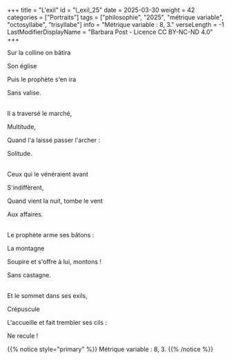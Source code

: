 +++
title = "L'exil"
id = "l_exil_25"
date = 2025-03-30
weight = 42
categories = ["Portraits"]
tags = ["philosophie", "2025", "métrique variable", "octosyllabe", "trisyllabe"]
info = "Métrique variable : 8, 3."
verseLength = -1
LastModifierDisplayName = "Barbara Post - Licence CC BY-NC-ND 4.0"
+++

Sur la colline on bâtira

Son église

Puis le prophète s'en ira

Sans valise.

 \
Il a traversé le marché,

Multitude,

Quand l'a laissé passer l'archer :

Solitude.

 \
Ceux qui le vénéraient avant

S'indiffèrent,

Quand vient la nuit, tombe le vent

Aux affaires.

 \
Le prophète arme ses bâtons :

La montagne

Soupire et s'offre à lui, montons !

Sans castagne.

 \
Et le sommet dans ses exils,

Crépuscule

L'accueille et fait trembler ses cils :

Ne recule !

{{% notice style="primary" %}}
Métrique variable : 8, 3.
{{% /notice %}}
